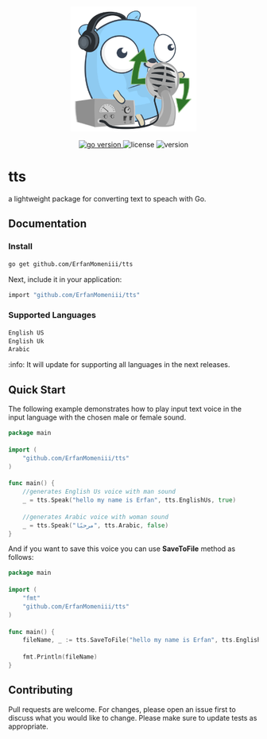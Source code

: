 <p align="center">
<img src="./assets/photo/logo.svg" width=50% height=50%>
</p>
<p align="center">
<a href="https://pkg.go.dev/github.com/mehditeymorian/koi/v3?tab=doc"target="_blank">
    <img src="https://img.shields.io/badge/Go-1.19+-00ADD8?style=for-the-badge&logo=go" alt="go version" />
</a>

<img src="https://img.shields.io/badge/license-MIT-magenta?style=for-the-badge&logo=none" alt="license" />
<img src="https://img.shields.io/badge/Version-1.0.0-red?style=for-the-badge&logo=none" alt="version" />
</p>

# tts

a lightweight package for converting text to speach with Go.

## Documentation

### Install

```bash
go get github.com/ErfanMomeniii/tts
```   

Next, include it in your application:

```bash
import "github.com/ErfanMomeniii/tts"
``` 

### Supported Languages

```bash
English US
English Uk
Arabic
```

:info: It will update for supporting all languages in the next releases.

## Quick Start

The following example demonstrates how to play input text voice in the input language with the chosen male or female
sound.

```go
package main

import (
	"github.com/ErfanMomeniii/tts"
)

func main() {
	//generates English Us voice with man sound
	_ = tts.Speak("hello my name is Erfan", tts.EnglishUs, true)

	//generates Arabic voice with woman sound
	_ = tts.Speak("مرحبًا", tts.Arabic, false)
}

```

And if you want to save this voice you can use **SaveToFile** method as follows:

```go
package main

import (
	"fmt"
	"github.com/ErfanMomeniii/tts"
)

func main() {
	fileName, _ := tts.SaveToFile("hello my name is Erfan", tts.EnglishUs, "./example", true)
	
	fmt.Println(fileName)
}
```

## Contributing
Pull requests are welcome. For changes, please open an issue first to discuss what you would like to change.
Please make sure to update tests as appropriate.
